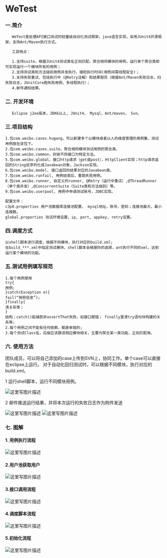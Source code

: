 # WeTest
### 一.简介
```
   WeTest是处理API接口测试的轻量级自动化测试框架，java语言实现，采用JUnit4开源框架，支持Ant/Maven执行方式。

   工具特点：
       
   1.支持suite，根据JUnit4测试类名正则匹配，聚合相同模块的用例，运行单个聚合类即可实现运行一个模块所有的用例；
   2.支持测试类和方法级别用例并发执行，缩短执行时间(用例间需线程安全)；
   3.支持失败重试，包括执行中（@Retry注解）和结果跑完（根据Ant/Maven失败日志，扫失败日志，JUnitCore跑失败用例，多线程执行）； 
   4.邮件通知结果。
```

### 二. 开发环境

```    
   Eclipse j2ee版本，JDK6以上, JUnit4， Mysql，Ant/maven， Svn。
```
### 三.项目结构

```
1.包com.weibo.cases.hugang，可以新建多个以模块或者以人的维度管理的用例集，测试用例放在该包下。
2.包com.weibo.cases.suite，聚合相同模块测试用例的聚合类。
3.包com.weibo.common，封装不同接口为特定方法。
5.包com.weibo.global，接口http请求（get或post），HttpClient实现；http请求返回的String反序列化成Javabean对象，Jackson实现。
6.包com.weibo.model, 接口返回的结果对应的Javabean类。
7.包com.weibo.runfail, 用例结束后，重跑失败用例。
8.包com.weibo.runner, 自定义的runner, @Retry（运行中重试）,@ThreadRunner（单个类并发）,@ConcurrentSuite（Suite类和方法级别）等。
9.包com.weibo.userpool, 用例中申请测试账号，JDBC实现。

配置文件：
c3p0.properties 用户池数据库连接池配置， mysql地址，账号，密码；连接池最大，最小连接数。
global.properties 测试环境设置，ip, port, appkey, retry设置。

```

### 四.调度方式

```
以shell脚本进行调度，根据不同模块，执行对应的build.xml;
在build_***.xml中指定测试模块，shell脚本会根据你的选择，ant执行不同的xml，达到运行某个模块的功能。     
```
### 五.测试用例填写规范

```
1.每个用例使用
try{
用例;
}catch(Exception e){
fail(“用例信息”);
}finally{
清关系等；
}
结构；catch()能捕获非assertThat失败，如接口报错； finally里清try语句块构建的关系等;
2.每个用例之间不能有任何依赖，都是单独的;
3.每个测试Class名，后缀应该跟该相应模块相关，主要为聚合某一类功能，正则匹配用。
```

### 六. 使用方法


   团队成员，可以将自己添加的case上传到SVN上，协同工作。单个case可以直接在eclipse上运行。
   对于自动化回归测试时，可以根据不同模块，执行对应的build.xml。
   
1 运行shell脚本，运行不同模块用例。

![这里写图片描述](http://img.blog.csdn.net/20150904145926281)


2 邮件推送运行结果，并将本次运行的失败日志作为附件发送

![这里写图片描述](http://img.blog.csdn.net/20150904115617809)
![这里写图片描述](http://img.blog.csdn.net/20150904115526196)

### 七. 图解

#### 1. 用例执行流程

![这里写图片描述](http://img.blog.csdn.net/20150904113558088)

#### 2.用户池获取用户

![这里写图片描述](http://img.blog.csdn.net/20150904113751032)

#### 3.接口调用流程   

![这里写图片描述](http://img.blog.csdn.net/20150904113815022)

#### 4.调度脚本流程

![这里写图片描述](http://img.blog.csdn.net/20150904113941095)

#### 5.初始化流程

![这里写图片描述](http://img.blog.csdn.net/20150904113955968)




